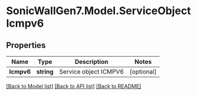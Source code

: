 # SonicWallGen7.Model.ServiceObjectIcmpv6

## Properties

Name | Type | Description | Notes
------------ | ------------- | ------------- | -------------
**Icmpv6** | **string** | Service object ICMPV6 | [optional] 

[[Back to Model list]](../README.md#documentation-for-models) [[Back to API list]](../README.md#documentation-for-api-endpoints) [[Back to README]](../README.md)

